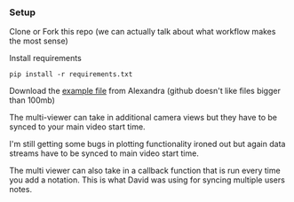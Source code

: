 ### Setup

Clone or Fork this repo (we can actually talk about what workflow makes the most sense)

Install requirements

```
pip install -r requirements.txt
```

Download the [example file](https://drive.google.com/file/d/1IqPv38rCQEyJjuclUftX3_5Iix_rAATO/view?usp=sharing) from Alexandra (github doesn't like files bigger than 100mb)

The multi-viewer can take in additional camera views but they have to be synced to your main video start time.

 I'm still getting some bugs in plotting functionality ironed out but again data streams  have to be synced to main video start time. 

The multi viewer can also take in a callback function that is run every time you add a notation. This is what David was using for syncing multiple users notes. 
